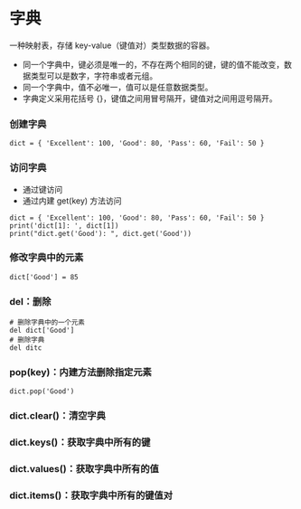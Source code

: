 # 字典

一种映射表，存储 key-value（键值对）类型数据的容器。
* 同一个字典中，键必须是唯一的，不存在两个相同的键，键的值不能改变，数据类型可以是数字，字符串或者元组。
* 同一个字典中，值不必唯一，值可以是任意数据类型。
* 字典定义采用花括号 {}，键值之间用冒号隔开，键值对之间用逗号隔开。


### 创建字典
```
dict = { 'Excellent': 100, 'Good': 80, 'Pass': 60, 'Fail': 50 }
```

### 访问字典
* 通过键访问
* 通过内建 get(key) 方法访问
```
dict = { 'Excellent': 100, 'Good': 80, 'Pass': 60, 'Fail': 50 }
print('dict[1]: ', dict[1])
print("dict.get('Good'): ", dict.get('Good'))
```


### 修改字典中的元素
```
dict['Good'] = 85
```


### del：删除
```
# 删除字典中的一个元素
del dict['Good']
# 删除字典
del ditc
```


### pop(key)：内建方法删除指定元素
```
dict.pop('Good')
```


### dict.clear()：清空字典


### dict.keys()：获取字典中所有的键


### dict.values()：获取字典中所有的值


### dict.items()：获取字典中所有的键值对






